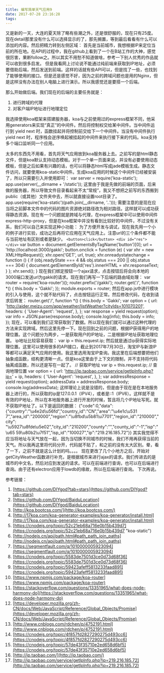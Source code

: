 ```yaml
---
title: 编写简单天气应用9
date: 2017-07-28 23:16:28
tags:
---
```


又是新的一天，大连的夏天除了略有些潮之外，还是很舒服的，现在只有25度。
现在detail那里没有什么可以选择显示的了，那先搁置，等到最后看看有什么可以添加的内容。然后把精力转到左侧区域：
首先是当前城市，我想根据IP来定位当前的所在地。在API的过程中，我在github上看到了一个在B站工作的大神，感觉很厉害，果断follow之。所以其实不用愁不知道做啥，参考一下别人优秀的作品就可以收到很多启发。
但是我看网上讨论说不能通过纯前端来获取到IP地址，必须要借助后端，然后发送到前端。这样的话就有些API可以，但是找了一些，也找到了能够使用的接口。但是还是感觉不好，因为之前的跨域问题也是用的Nginx，但是这样没有办法在别人电脑上进行演示。所以我感觉还是要搭一个后端。




那么开始做后端。我们现在的后端的主要任务就是：
1. 进行跨域的代理
2. 对客户端IP地址进行地理定位

我选择使用koa框架来搭建服务器，koa与之前使用过的express框架不同，他采用generators来实现“真正”的中间件。然后将控制权交给某中间件。当中间件运行到 yield next 时，函数挂起并将控制前交给下一个中间件。当没有中间件执行 yield next 时，程序栈会逆序唤起被挂起的中间件来执行接下来的代码。koa支持多个端口监听同一个应用。

太多的东西先不用看，首先将天气应用放到koa服务器上去。之前写的是html静态文件，但是koa默认支持动态模板。对于一个单一页面来说，并没有必要使用动态模板，但是之后如果有兴趣的话，也可以将静态html写成jade模板生成。静态文件访问，就要使用koa-static中间件。生成koa应用的时候这个中间件已经被安装了，所以只需要引入并使用即可：
	var server = require('koa-static');
	app.use(server(__dirname + '/static'));
这里由于我是先做的前端的页面，后来做的服务器，所以导致文件目录看起来不太“常规”，我又不想把之前写的东西搬到public（或其他）文件夹中去，所以就直接设置root目录了。
	app.use(require('koa-static')(path.join(__dirname, '..')));
需要注意的是现在应当将之前脚本文件中的代码的图片资源绝对路径改为相对路径。这样就可以成功获得静态资源。现在有一个问题就是跨域与代理，在express框架中可以使用中间件express-http-proxy，但是在koa框架中并没有看到比较好的中间件，不过没有关系，我们可以自己来实现这种小功能：
为了方便开发与调试，现在我先用一个小的例子进行实验，成功之后再将它应用在天气应用上。注意url的三个条件都不能与当前地址有区别或者是缺少。
	`<button>click</button>
	<div id="res"></div>`
    var button = document.getElementsByTagName('button')[0];
    url = 'http://localhost:3000/gakki';
    button.onclick = function (e) {
        var xhr = new XMLHttpRequest();
        xhr.open('GET', url, true);
        xhr.onreadystatechange = function () {
            if (obj.readyState === 4 && obj.status === 200 || obj.status === 304) {
                document.getElementById('res').innerHTML = xhr.responseText;
            }
        };
        xhr.send();
    }
现在我们绑定按钮一个ajax请求，点击按钮后将会向本地的3000端口发送url为gakki的请求。现在我们再写一下后端的路由域处理：
	var router = require('koa-router')();
	router.prefix('/gakki');
	router.get('/', function *() {
	    this.body = 'Gakki';
	});
	module.exports = router;
然后在app.js中进行模块的引入与使用，这个就不贴代码了，点击按钮运行正常。然后修改代码，在收到请求后转发：
	router.get('/', function *() {
	    this.body = 'Gakki';
	    var option = {
	        url: 'http://aider.meizu.com/app/weather/listWeather?cityIds=101070201',
	        headers: {
	            'User-Agent': 'request',
	        },
	    };
	    var response = yield request(option);
	    var info = JSON.parse(response.body);
	    console.log(info);
	    this.body = info;
	});
现在，可以看到我们正常获取到了数据。所以现在我们就可以通过这种代理的方法来实现跨域。然后这里先停一下。现在回到之前的问题，根据IP获得用户的地理位置。这个问题分为两步，一是获取用户的IP地址，二是根据IP地址获取地理位置。
ip地址比较容易获取：
    var ip = this.request.ip;
然后就是通过ip获得实际地理位置。这里可以使用很多的API接口，截止到2017年7月30日，淘宝IP与新浪IP等都可以满足天气应用的使用。我这里选用淘宝IP查询。我这里在后端想要把他们抽象成函数，结构更清晰一点。但是koa这里由于上下文的限制，并不支持将代码抽离成函数，所以还是写在一起了。
    // 获取IP地址
    var ip = this.request.ip;
    // 查询地理位置
    var option = {
        url: 'http://ip.taobao.com/service/getIpInfo.php?ip=' + ip,
        headers: {
            'User-Agent': 'request',
        },
    };
    var addressResponse = yield request(option);
    addressData = addressResponse.body;
    console.log(addressData);
这样理论上说是没错的，但是由于现在是在本地服务器上进行的，所以获取的ip是127.0.0.1（IPV4），或者是::1（IPV6）。这样就不是有效的IP地址，所以在本地服务器上进行开发的时候，暂且将几个IP地址写死。就不获取IP地址了。以下是返回的数据：
	{"code":0,"data":{"country":"\u4e2d\u56fd","country_id":"CN","area":"\u4e1c\u531
	7","area_id":"200000","region":"\u8fbd\u5b81\u7701","region_id":"210000","city":
	"\u5927\u8fde\u5e02","city_id":"210200","county":"","county_id":"-1","isp":"\u65
	59\u80b2\u7f51","isp_id":"100027","ip":"219.216.185.72"}}
其实我觉得不应当将地址与天气放在一起，因为当切换不同城市的时候，我们不用再获得当前的天气。所以我再这里将代码分开，代码就不贴了，和之前的没有太大区别。晕，看了一下，之前不就是这么计划的吗。。。。
现在更改了几个小地方之后，开始对getCityWeather函数进行补充，是根据城市来进行ajax的请求。我们传进去的是城市的中文名，然后对应到发送的请求。可以在前端进行查询，也可以在后端进行查询。由于还有electron应用于lowdb的缘故，所以在后端进行查询。
下次再说。





参考链接：

1. [https://github.com/DIYgod?tab=stars](https://github.com/DIYgod?tab=stars)
2. [https://github.com/DIYgod/BaiduLocation](https://github.com/DIYgod/BaiduLocation)
3. [http://koa.bootcss.com/](http://koa.bootcss.com/)
4. [http://17koa.com/koa-generator-examples/koa-generator/install.html](http://17koa.com/koa-generator-examples/koa-generator/install.html)
5. [https://cnodejs.org/topic/52c21eb68a716e0b15b439d7](https://cnodejs.org/topic/52c21eb68a716e0b15b439d7 "koa-static")
6. [http://nodejs.cn/api/path.html#path_path_join_paths](http://nodejs.cn/api/path.html#path_path_join_paths)
7. [https://segmentfault.com/q/1010000005923094](https://segmentfault.com/q/1010000005923094)
8. [https://cnodejs.org/topic/5583de7501d3ce0d73d68f36](https://cnodejs.org/topic/5583de7501d3ce0d73d68f36)
9. [https://cnodejs.org/topic/59423afeff5813233faad891](https://cnodejs.org/topic/59423afeff5813233faad891)
10. [https://www.npmjs.com/package/koa-router](https://www.npmjs.com/package/koa-router)
11. [https://stackoverflow.com/questions/13351965/what-does-node-harmony-do](https://stackoverflow.com/questions/13351965/what-does-node-harmony-do)
12. [https://developer.mozilla.org/zh-CN/docs/Web/JavaScript/Reference/Global_Objects/Promise](https://developer.mozilla.org/zh-CN/docs/Web/JavaScript/Reference/Global_Objects/Promise)
13. [http://www.cnblogs.com/rdchen/p/4752191.html](http://www.cnblogs.com/rdchen/p/4752191.html)
14. [https://cnodejs.org/topic/4f857fd2827290275d493cc6](https://cnodejs.org/topic/4f857fd2827290275d493cc6)
15. [https://cnodejs.org/topic/57de43f35710e2ed658d6bf5](https://cnodejs.org/topic/57de43f35710e2ed658d6bf5)
16. [http://ip.taobao.com/](http://ip.taobao.com/)
17. [http://ip.taobao.com/service/getIpInfo.php?ip=219.216.185.72](http://ip.taobao.com/service/getIpInfo.php?ip=219.216.185.72)